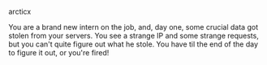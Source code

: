 arcticx

You are a brand new intern on the job, and, day one, some crucial data got stolen from your servers. You see a strange IP and some strange requests, but you can't quite figure out what he stole. You have til the end of the day to figure it out, or you're fired!
